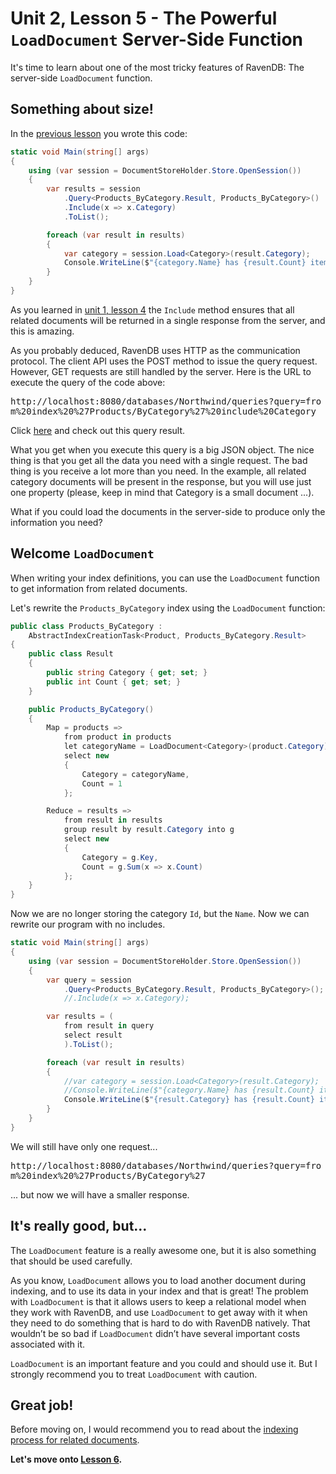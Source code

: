 # Unit 2, Lesson 5 - The Powerful `LoadDocument` Server-Side Function

It's time to learn about one of the most tricky features of RavenDB: The
server-side `LoadDocument` function.

## Something about size!

In the [previous lesson](../lesson4/README.md) you wrote this code:

````csharp
static void Main(string[] args)
{
    using (var session = DocumentStoreHolder.Store.OpenSession())
    {
        var results = session
            .Query<Products_ByCategory.Result, Products_ByCategory>()
            .Include(x => x.Category)
            .ToList();

        foreach (var result in results)
        {
            var category = session.Load<Category>(result.Category);
            Console.WriteLine($"{category.Name} has {result.Count} items.");
        }
    }
}
````

As you learned in [unit 1, lesson 4](../../Unit-1/lesson4/README.md) the `Include` method
ensures that all related documents will be returned in a single response from the server, and
this is amazing.

As you probably deduced, RavenDB uses HTTP as the communication protocol. The client API uses the POST method to issue the query request.
However, GET requests are still handled by the server. Here is the URL to execute the query of the code above:

<div style="font-family: monospace; word-wrap: break-word; word-break: break-all;">http://localhost:8080/databases/Northwind/queries?query=from%20index%20%27Products/ByCategory%27%20include%20Category</div>

Click [here](http://localhost:8080/databases/Northwind/queries?query=from%20index%20%27Products/ByCategory%27%20include%20Category) and
check out this query result.

What you get when you execute this query is a big JSON object. The nice thing is that you get all the data you need with a single request. The bad thing is you receive a lot more than you need.
In the example, all related category documents will be present in the response, but you will use just one property (please, keep in mind that
Category is a small document ...).

What if you could load the documents in the server-side to produce only the information you need?

## Welcome `LoadDocument`

When writing your index definitions, you can use the `LoadDocument` function to get information from related documents.

Let's rewrite the `Products_ByCategory` index using the `LoadDocument` function:

````csharp
public class Products_ByCategory :
    AbstractIndexCreationTask<Product, Products_ByCategory.Result>
{
    public class Result
    {
        public string Category { get; set; }
        public int Count { get; set; }
    }

    public Products_ByCategory()
    {
        Map = products =>
            from product in products
            let categoryName = LoadDocument<Category>(product.Category).Name
            select new
            {
                Category = categoryName,
                Count = 1
            };

        Reduce = results =>
            from result in results
            group result by result.Category into g
            select new
            {
                Category = g.Key,
                Count = g.Sum(x => x.Count)
            };
    }
}
````

Now we are no longer storing the category `Id`, but the `Name`. Now we
can rewrite our program with no includes.

````csharp
static void Main(string[] args)
{
    using (var session = DocumentStoreHolder.Store.OpenSession())
    {
        var query = session
            .Query<Products_ByCategory.Result, Products_ByCategory>();
            //.Include(x => x.Category);

        var results = (
            from result in query
            select result
            ).ToList();

        foreach (var result in results)
        {
            //var category = session.Load<Category>(result.Category);
            //Console.WriteLine($"{category.Name} has {result.Count} items.");
            Console.WriteLine($"{result.Category} has {result.Count} items.");
        }
    }
}
````

We will still have only one request...

<div style="font-family: monospace; word-wrap: break-word; word-break: break-all;">http://localhost:8080/databases/Northwind/queries?query=from%20index%20%27Products/ByCategory%27</div>

... but now we will have a smaller response.

## It's really good, but...

The `LoadDocument` feature is a really awesome one, but it is also something that should
be used carefully.

As you know, `LoadDocument` allows you to load another document during indexing, and to use its data in your index and that is great!
The problem with `LoadDocument` is that it allows users to keep a relational
model when they work with RavenDB, and use `LoadDocument` to get away with
it when they need to do something that is hard to do with RavenDB natively.
That wouldn’t be so bad if `LoadDocument` didn’t have several important costs
associated with it. 

`LoadDocument` is an important feature and you could and should use it. But
I strongly recommend you to treat `LoadDocument` with caution.   

## Great job!

Before moving on, I would recommend you to read about the [indexing process for related documents](https://ravendb.net/docs/article-page/4.0/csharp/indexes/indexing-related-documents).

**Let's move onto [Lesson 6](../lesson6/README.md).**
